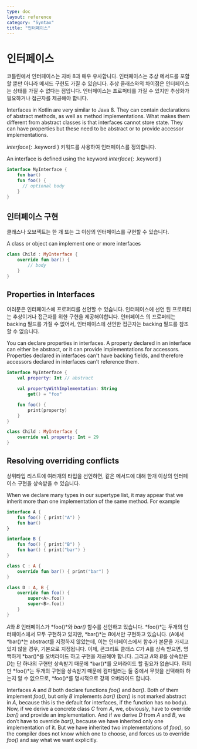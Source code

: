 ```yaml
---
type: doc
layout: reference
category: "Syntax"
title: "인터페이스"
---
```


# 인터페이스

코틀린에서 인터페이스는 자바 8과 매우 유사합니다. 인터페이스는 추상 메서드를 포함할 뿐만 아니라 메서드 구현도 가질 수 있습니다.
추상 클래스와의 차이점은 인터페이스는 상태를 가질 수 없다는 점입니다. 인터페이스는 프로퍼티를 가질 수 있지만 추상화가 필요하거나 접근자를 제공해야 합니다. 

Interfaces in Kotlin are very similar to Java 8. They can contain declarations of abstract methods, as well as method
implementations. What makes them different from abstract classes is that interfaces cannot store state. They can have
properties but these need to be abstract or to provide accessor implementations.

*interface*{: .keyword } 키워드를 사용하여 인터페이스를 정의합니다.

An interface is defined using the keyword *interface*{: .keyword }

``` kotlin
interface MyInterface {
    fun bar()
    fun foo() {
      // optional body
    }
}
```

## 인터페이스 구현

클래스나 오브젝트는 한 개 또는 그 이상의 인터페이스를 구현할 수 있습니다.

A class or object can implement one or more interfaces

``` kotlin
class Child : MyInterface {
    override fun bar() {
        // body
    }
}
```

## Properties in Interfaces

여러분은 인터페이스에 프로퍼티를 선언할 수 있습니다. 인터페이스에 선언 된 프로퍼티는 추상이거나 접근자를 위한 구현을 제공해야합니다.
인터페이스 의 프로퍼티는 backing 필드를 가질 수 없어서, 인터페이스에 선언한 접근자는 backing 필드를 참조할 수 없습니다.

You can declare properties in interfaces. A property declared in an interface can either be abstract, or it can provide
implementations for accessors. Properties declared in interfaces can't have backing fields, and therefore accessors
declared in interfaces can't reference them.

``` kotlin
interface MyInterface {
    val property: Int // abstract

    val propertyWithImplementation: String
        get() = "foo"

    fun foo() {
        print(property)
    }
}

class Child : MyInterface {
    override val property: Int = 29
}
```



## Resolving overriding conflicts

상위타입 리스트에 여러개의 타입을 선언하면, 같은 메서드에 대해 한개 이상의 인터페이스 구현을 상속받을 수 있습니다.

When we declare many types in our supertype list, it may appear that we inherit more than one implementation of the same method. For example

``` kotlin
interface A {
    fun foo() { print("A") }
    fun bar()
}

interface B {
    fun foo() { print("B") }
    fun bar() { print("bar") }
}

class C : A {
    override fun bar() { print("bar") }
}

class D : A, B {
    override fun foo() {
        super<A>.foo()
        super<B>.foo()
    }
}
```

*A*와 *B* 인터페이스가 *foo()*와 *bar()* 함수를 선언하고 있습니다. *foo()*는 두개의 인터페이스에서 모두 구현하고 있지만, *bar()*는 *B*에서만 구현하고 있습니다. (A에서 *bar()*는 abstract를 지정하지 않았는데, 
이는 인터페이스에서 함수가 본문을 가지고 있지 않을 경우, 기본으로 지정됩니다. 이제, 콘크리트 클래스 *C*가 *A*를 상속 받으면, 명백하게 *bar()*를 오버라이드 하고 구현을 제공해야 합니다.
그리고 *A*와 *B*를 상속받은 *D*는 단 하나의 구현만 상속받기 때문에 *bar()*를 오버라이드 할 필요가 없습니다. 하지만 *foo()*는 두개의 구현을 상속받기 때문에 컴파일러는 둘 중에서 무엇을 선택해야 하는지 알 수 없으므로, *foo()*를 명시적으로 강제 오버라이드 합니다.  

Interfaces *A* and *B* both declare functions *foo()* and *bar()*. Both of them implement *foo()*, 
but only *B* implements *bar()* (*bar()* is not marked abstract in *A*,
because this is the default for interfaces, if the function has no body).
Now, if we derive a concrete class *C* from *A*, we, obviously, 
have to override *bar()* and provide an implementation. 
And if we derive *D* from *A* and *B*,
 we don’t have to override *bar()*, because we have inherited only one implementation of it.
But we have inherited two implementations of *foo()*, 
so the compiler does not know which one to choose, 
and forces us to override *foo()* and say what we want explicitly.